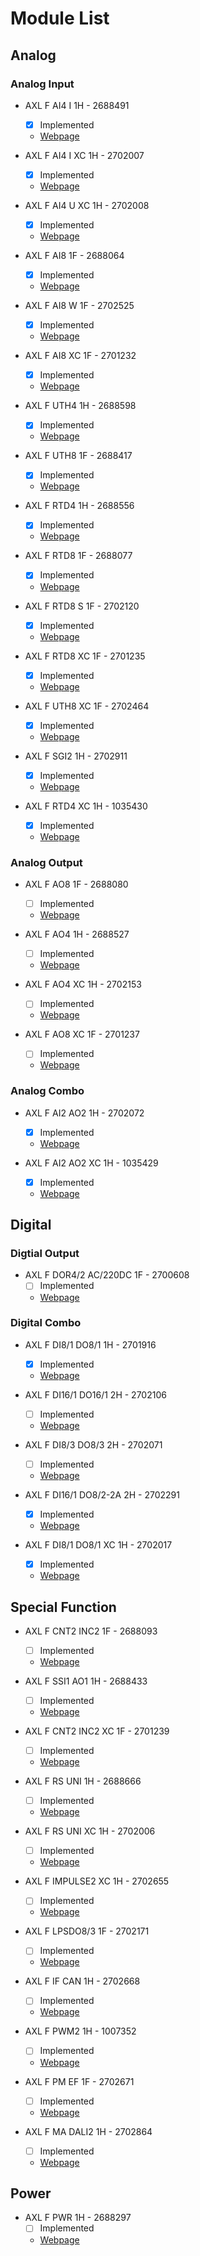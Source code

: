 # Module List

## Analog

### Analog Input

* AXL F AI4 I 1H - 2688491
  * [x] Implemented
  * [Webpage](https://www.phoenixcontact.com/online/portal/us/?uri=pxc-oc-itemdetail:pid=2688491&library=usen&pcck=P-21-13&tab=1&selectedCategory=ALL)

* AXL F AI4 I XC 1H - 2702007
  * [x] Implemented
  * [Webpage](https://www.phoenixcontact.com/online/portal/us/?uri=pxc-oc-itemdetail:pid=2702007&library=usen&pcck=P-21-13&tab=1&selectedCategory=ALL)

* AXL F AI4 U XC 1H - 2702008
  * [x] Implemented
  * [Webpage](https://www.phoenixcontact.com/online/portal/us/?uri=pxc-oc-itemdetail:pid=2702008&library=usen&pcck=P-21-13&tab=1&selectedCategory=ALL)

* AXL F AI8 1F - 2688064
  * [x] Implemented
  * [Webpage](https://www.phoenixcontact.com/online/portal/us/?uri=pxc-oc-itemdetail:pid=2688064&library=usen&pcck=P-21-13&tab=1&selectedCategory=ALL)

* AXL F AI8 W 1F - 2702525
  * [x] Implemented
  * [Webpage](https://www.phoenixcontact.com/online/portal/us/?uri=pxc-oc-itemdetail:pid=2702525&library=usen&pcck=P&tab=1&selectedCategory=ALL)

* AXL F AI8 XC 1F - 2701232
  * [x] Implemented
  * [Webpage](https://www.phoenixcontact.com/online/portal/us/?uri=pxc-oc-itemdetail:pid=2701232&library=usen&pcck=P-21-13&tab=1&selectedCategory=ALL)

* AXL F UTH4 1H - 2688598
  * [x] Implemented
  * [Webpage](https://www.phoenixcontact.com/online/portal/us/?uri=pxc-oc-itemdetail:pid=2688598&library=usen&pcck=P-21-11-01-01&tab=1&selectedCategory=ALL)

* AXL F UTH8 1F - 2688417
  * [x] Implemented
  * [Webpage](https://www.phoenixcontact.com/online/portal/us/?uri=pxc-oc-itemdetail:pid=2688417&library=usen&pcck=P-21-11-01-01&tab=1&selectedCategory=ALL)

* AXL F RTD4 1H - 2688556
  * [x] Implemented
  * [Webpage](https://www.phoenixcontact.com/online/portal/us/?uri=pxc-oc-itemdetail:pid=2688556&library=usen&pcck=P-21-11-01-01&tab=1&selectedCategory=ALL)

* AXL F RTD8 1F - 2688077
  * [x] Implemented
  * [Webpage](https://www.phoenixcontact.com/online/portal/us/?uri=pxc-oc-itemdetail:pid=2688077&library=usen&pcck=P-21-11-01-01&tab=1&selectedCategory=ALL)

* AXL F RTD8 S 1F - 2702120
  * [x] Implemented
  * [Webpage](https://www.phoenixcontact.com/online/portal/us/?uri=pxc-oc-itemdetail:pid=2702120&library=usen&pcck=P-21-11-01-01&tab=1&selectedCategory=ALL)

* AXL F RTD8 XC 1F - 2701235
  * [x] Implemented
  * [Webpage](https://www.phoenixcontact.com/online/portal/us/?uri=pxc-oc-itemdetail:pid=2701235&library=usen&pcck=P-21-11-01-01&tab=1&selectedCategory=ALL)

* AXL F UTH8 XC 1F - 2702464
  * [x] Implemented
  * [Webpage](https://www.phoenixcontact.com/online/portal/us/?uri=pxc-oc-itemdetail:pid=2702464&library=usen&pcck=P-21-11-01-01&tab=1&selectedCategory=ALL)

* AXL F SGI2 1H - 2702911
  * [x] Implemented
  * [Webpage](https://www.phoenixcontact.com/online/portal/us/?uri=pxc-oc-itemdetail:pid=2702911&library=usen&pcck=P-21-11-01-01&tab=1&selectedCategory=ALL)

* AXL F RTD4 XC 1H - 1035430
  * [x] Implemented
  * [Webpage](https://www.phoenixcontact.com/online/portal/us/?uri=pxc-oc-itemdetail:pid=1035430&library=usen&pcck=P-21-11-01-01&tab=1&selectedCategory=ALL)

### Analog Output

* AXL F AO8 1F - 2688080
  * [ ] Implemented
  * [Webpage](https://www.phoenixcontact.com/online/portal/us/?uri=pxc-oc-itemdetail:pid=2688080&library=usen&pcck=P-21-11-01-01&tab=1&selectedCategory=ALL)

* AXL F AO4 1H - 2688527
  * [ ] Implemented
  * [Webpage](https://www.phoenixcontact.com/online/portal/us/?uri=pxc-oc-itemdetail:pid=2688527&library=usen&pcck=P-21-11-01-01&tab=1&selectedCategory=ALL)

* AXL F AO4 XC 1H - 2702153
  * [ ] Implemented
  * [Webpage](https://www.phoenixcontact.com/online/portal/us/?uri=pxc-oc-itemdetail:pid=2702153&library=usen&pcck=P-21-11-01-01&tab=1&selectedCategory=ALL)

* AXL F AO8 XC 1F - 2701237
  * [ ] Implemented
  * [Webpage](https://www.phoenixcontact.com/online/portal/us/?uri=pxc-oc-itemdetail:pid=2701237&library=usen&pcck=P-21-11-01-01&tab=1&selectedCategory=ALL)

### Analog Combo

* AXL F AI2 AO2 1H - 2702072
  * [x] Implemented
  * [Webpage](https://www.phoenixcontact.com/online/portal/us/?uri=pxc-oc-itemdetail:pid=2702072&library=usen&pcck=P-21-11-01-01&tab=1&selectedCategory=ALL)

* AXL F AI2 AO2 XC 1H - 1035429
  * [x] Implemented
  * [Webpage](https://www.phoenixcontact.com/online/portal/us/?uri=pxc-oc-itemdetail:pid=1035429&library=usen&pcck=P-21-11-01-01&tab=1&selectedCategory=ALL)

## Digital

### Digtial Output

* AXL F DOR4/2 AC/220DC 1F - 2700608
  * [ ] Implemented
  * [Webpage](https://www.phoenixcontact.com/online/portal/us/?uri=pxc-oc-itemdetail:pid=2700608&library=usen&pcck=P-21-11-01-01&tab=1&selectedCategory=ALL)

### Digital Combo

* AXL F DI8/1 DO8/1 1H - 2701916
  * [x] Implemented
  * [Webpage](https://www.phoenixcontact.com/online/portal/us/?uri=pxc-oc-itemdetail:pid=2701916&library=usen&pcck=P-21-11-01-01&tab=1&selectedCategory=ALL)

* AXL F DI16/1 DO16/1 2H - 2702106
  * [ ] Implemented
  * [Webpage](https://www.phoenixcontact.com/online/portal/us/?uri=pxc-oc-itemdetail:pid=2702106&library=usen&pcck=P-21-11-01-01&tab=1&selectedCategory=ALL)

* AXL F DI8/3 DO8/3 2H - 2702071
  * [ ] Implemented
  * [Webpage](https://www.phoenixcontact.com/online/portal/us/?uri=pxc-oc-itemdetail:pid=2702071&library=usen&pcck=P-21-11-01-01&tab=1&selectedCategory=ALL)

* AXL F DI16/1 DO8/2-2A 2H - 2702291
  * [x] Implemented
  * [Webpage](https://www.phoenixcontact.com/online/portal/us/?uri=pxc-oc-itemdetail:pid=2702291&library=usen&pcck=P-21-11-01-01&tab=1&selectedCategory=ALL)

* AXL F DI8/1 DO8/1 XC 1H - 2702017
  * [x] Implemented
  * [Webpage](https://www.phoenixcontact.com/online/portal/us/?uri=pxc-oc-itemdetail:pid=2702017&library=usen&pcck=P-21-11-01-01&tab=1&selectedCategory=ALL)

## Special Function

* AXL F CNT2 INC2 1F - 2688093
  * [ ] Implemented
  * [Webpage](https://www.phoenixcontact.com/online/portal/us/?uri=pxc-oc-itemdetail:pid=2688093&library=usen&pcck=P-21-11-01-01&tab=1&selectedCategory=ALL)

* AXL F SSI1 AO1 1H - 2688433
  * [ ] Implemented
  * [Webpage](https://www.phoenixcontact.com/online/portal/us/?uri=pxc-oc-itemdetail:pid=2688433&library=usen&pcck=P-21-11-01-01&tab=1&selectedCategory=ALL)

* AXL F CNT2 INC2 XC 1F - 2701239
  * [ ] Implemented
  * [Webpage](https://www.phoenixcontact.com/online/portal/us/?uri=pxc-oc-itemdetail:pid=2701239&library=usen&pcck=P-21-11-01-01&tab=1&selectedCategory=ALL)

* AXL F RS UNI 1H - 2688666
  * [ ] Implemented
  * [Webpage](https://www.phoenixcontact.com/online/portal/us/?uri=pxc-oc-itemdetail:pid=2688666&library=usen&pcck=P-21-11-01-01&tab=1&selectedCategory=ALL)

* AXL F RS UNI XC 1H - 2702006
  * [ ] Implemented
  * [Webpage](https://www.phoenixcontact.com/online/portal/us/?uri=pxc-oc-itemdetail:pid=2702006&library=usen&pcck=P-21-11-01-01&tab=1&selectedCategory=ALL)

* AXL F IMPULSE2 XC 1H - 2702655
  * [ ] Implemented
  * [Webpage](https://www.phoenixcontact.com/online/portal/us/?uri=pxc-oc-itemdetail:pid=2702655&library=usen&pcck=P-21-11-01-01&tab=1&selectedCategory=ALL)

* AXL F LPSDO8/3 1F - 2702171
  * [ ] Implemented
  * [Webpage](https://www.phoenixcontact.com/online/portal/us/?uri=pxc-oc-itemdetail:pid=2702171&library=usen&pcck=P-21-11-01-01&tab=1&selectedCategory=ALL)

* AXL F IF CAN 1H - 2702668
  * [ ] Implemented
  * [Webpage](https://www.phoenixcontact.com/online/portal/us/?uri=pxc-oc-itemdetail:pid=2702668&library=usen&pcck=P-21-11-01-01&tab=1&selectedCategory=ALL)

* AXL F PWM2 1H - 1007352
  * [ ] Implemented
  * [Webpage](https://www.phoenixcontact.com/online/portal/us/?uri=pxc-oc-itemdetail:pid=1007352&library=usen&pcck=P-21-11-01-01&tab=1&selectedCategory=ALL)

* AXL F PM EF 1F - 2702671
  * [ ] Implemented
  * [Webpage](https://www.phoenixcontact.com/online/portal/us/?uri=pxc-oc-itemdetail:pid=2702671&library=usen&pcck=P-21-11-01-01&tab=1&selectedCategory=ALL)

* AXL F MA DALI2 1H - 2702864
  * [ ] Implemented
  * [Webpage](https://www.phoenixcontact.com/online/portal/us/?uri=pxc-oc-itemdetail:pid=2702864&library=usen&pcck=P-21-11-01-01&tab=1&selectedCategory=ALL)

## Power

* AXL F PWR 1H - 2688297
  * [ ] Implemented
  * [Webpage](https://www.phoenixcontact.com/online/portal/us/?uri=pxc-oc-itemdetail:pid=2688297&library=usen&pcck=P-21-11-01-01&tab=1&selectedCategory=ALL)
